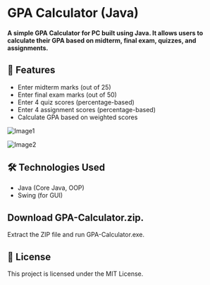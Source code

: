 # GPA Calculator (Java)

#### A simple GPA Calculator for PC built using Java. It allows users to calculate their GPA based on midterm, final exam, quizzes, and assignments.

## 📌 Features

* Enter midterm marks (out of 25)
* Enter final exam marks (out of 50)
* Enter 4 quiz scores (percentage-based)
* Enter 4 assignment scores (percentage-based)
* Calculate GPA based on weighted scores

![Image1](https://i.imgur.com/9CWFjzh.png)

![Image2](https://i.imgur.com/dpxaxMx.png)


## 🛠️ Technologies Used

* Java (Core Java, OOP)
* Swing (for GUI)

## Download GPA-Calculator.zip.

Extract the ZIP file and run GPA-Calculator.exe.

## 📜 License

This project is licensed under the MIT License.
